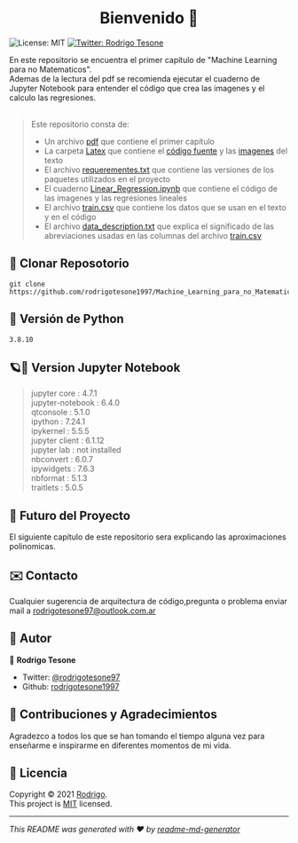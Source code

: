 <h1 align="center">Bienvenido 👋</h1>
<p>
    <img alt="License: MIT" src="https://img.shields.io/badge/License-MIT-yellow.svg" />
  </a>
  <a href="https://twitter.com/rodrigotesone97" target="_blank">
    <img alt="Twitter: Rodrigo Tesone" src="https://img.shields.io/twitter/follow/rodrigotesone97.svg?style=social" />
  </a>
</p>
En este repositorio se encuentra el primer capítulo de "Machine Learning para no Matematicos".</br>
Ademas de la lectura del pdf se recomienda ejecutar el cuaderno de Jupyter Notebook para entender el código que crea las imagenes y el calculo las regresiones.</br></br>

> Este repositorio consta de:
> - Un archivo [pdf](Linear_Regression.pdf) que contiene el primer capítulo
> - La carpeta [Latex](Latex) que contiene el [código fuente](Latex/main.tex) y las [imagenes](Latex/Imagenes) del texto
> - El archivo [requerementes.txt](requerements.txt) que contiene las versiones de los paquetes utilizados en el proyecto
> - El cuaderno [Linear_Regression.ipynb](Linear_Regression.ipynb) que contiene el código de las imagenes y las regresiones lineales
> - El archivo [train.csv](train.csv) que contiene los datos que se usan en el texto y en el código
> - El archivo [data_description.txt](data_description.txt) que explica el significado de las abreviaciones usadas en las columnas del archivo [train.csv](train.csv)


## 📂 Clonar Reposotorio

```
git clone https://github.com/rodrigotesone1997/Machine_Learning_para_no_Matematicos.git
```

## 🐍 Versión de Python

```
3.8.10
```

## 🪐📓 Version Jupyter Notebook

> jupyter core     : 4.7.1</br>
> jupyter-notebook : 6.4.0</br>
> qtconsole        : 5.1.0</br>
> ipython          : 7.24.1</br>
> ipykernel        : 5.5.5</br>
> jupyter client   : 6.1.12</br>
> jupyter lab      : not installed</br>
> nbconvert        : 6.0.7</br>
> ipywidgets       : 7.6.3</br>
> nbformat         : 5.1.3</br>
> traitlets        : 5.0.5</br>

## 🔮 Futuro del Proyecto

El siguiente capítulo de este repositorio sera explicando las aproximaciones polinomicas.

## ✉️ Contacto

Cualquier sugerencia de arquitectura de código,pregunta o problema enviar mail a rodrigotesone97@outlook.com.ar

## 🤔 Autor

👤 **Rodrigo Tesone**

<!---* Website: xadec
-->
* Twitter: [@rodrigotesone97](https://twitter.com/rodrigotesone97)
* Github: [rodrigotesone1997](https://github.com/rodrigotesone1997)
<!---* LinkedIn: [@ff](https://linkedin.com/in/ff)
-->
## 🤝 Contribuciones y Agradecimientos

Agradezco a todos los que se han tomando el tiempo alguna vez para enseñarme e inspirarme en diferentes momentos de mi vida.

## 📝 Licencia

Copyright © 2021 [Rodrigo](https://github.com/rodrigotesone1997).<br />
This project is [MIT](LICENSE) licensed.

***

_This README was generated with ❤️ by [readme-md-generator](https://github.com/kefranabg/readme-md-generator)_


